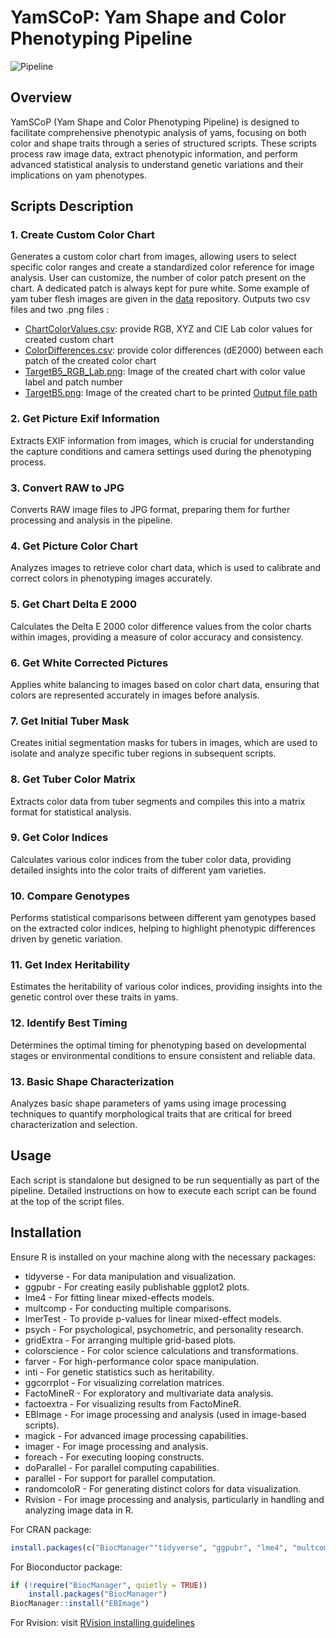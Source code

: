 # YamSCoP: Yam Shape and Color Phenotyping Pipeline

![Pipeline](https://github.com/dcornet/YamSCoP/assets/5694013/fa2a1a0b-3288-4491-ac1b-e70c0120faeb)

## Overview
YamSCoP (Yam Shape and Color Phenotyping Pipeline) is designed to facilitate comprehensive phenotypic analysis of yams, focusing on both color and shape traits through a series of structured scripts. These scripts process raw image data, extract phenotypic information, and perform advanced statistical analysis to understand genetic variations and their implications on yam phenotypes. 


## Scripts Description

### 1. Create Custom Color Chart
Generates a custom color chart from images, allowing users to select specific color ranges and create a standardized color reference for image analysis. User can customize, the number of color patch present on the chart. A dedicated patch is always kept for pure white. Some example of yam tuber flesh images are given in the [data](./data) repository.
Outputs two csv files and two .png files :
* [ChartColorValues.csv](./out/CustomColorChart/ChartColorValues.csv): provide RGB, XYZ and CIE Lab color values for created custom chart
* [ColorDifferences.csv](./out/CustomColorChart/ColorDifference.csv): provide color differences (dE2000) between each patch of the created color chart
* [TargetB5_RGB_Lab.png](./out/CustomColorChart/TargetB5_RGB_Lab.png): Image of the created chart with color value label and patch number
* [TargetB5.png](./out/CustomColorChart/TargetB5.png): Image of the created chart to be printed
[Output file path](./out/CustomColorChart)

### 2. Get Picture Exif Information
Extracts EXIF information from images, which is crucial for understanding the capture conditions and camera settings used during the phenotyping process.

### 3. Convert RAW to JPG
Converts RAW image files to JPG format, preparing them for further processing and analysis in the pipeline.

### 4. Get Picture Color Chart
Analyzes images to retrieve color chart data, which is used to calibrate and correct colors in phenotyping images accurately.

### 5. Get Chart Delta E 2000
Calculates the Delta E 2000 color difference values from the color charts within images, providing a measure of color accuracy and consistency.

### 6. Get White Corrected Pictures
Applies white balancing to images based on color chart data, ensuring that colors are represented accurately in images before analysis.

### 7. Get Initial Tuber Mask
Creates initial segmentation masks for tubers in images, which are used to isolate and analyze specific tuber regions in subsequent scripts.

### 8. Get Tuber Color Matrix
Extracts color data from tuber segments and compiles this into a matrix format for statistical analysis.

### 9. Get Color Indices
Calculates various color indices from the tuber color data, providing detailed insights into the color traits of different yam varieties.

### 10. Compare Genotypes
Performs statistical comparisons between different yam genotypes based on the extracted color indices, helping to highlight phenotypic differences driven by genetic variation.

### 11. Get Index Heritability
Estimates the heritability of various color indices, providing insights into the genetic control over these traits in yams.

### 12. Identify Best Timing
Determines the optimal timing for phenotyping based on developmental stages or environmental conditions to ensure consistent and reliable data.

### 13. Basic Shape Characterization
Analyzes basic shape parameters of yams using image processing techniques to quantify morphological traits that are critical for breed characterization and selection.

## Usage
Each script is standalone but designed to be run sequentially as part of the pipeline. Detailed instructions on how to execute each script can be found at the top of the script files.

## Installation
Ensure R is installed on your machine along with the necessary packages:
* tidyverse - For data manipulation and visualization.
* ggpubr - For creating easily publishable ggplot2 plots.
* lme4 - For fitting linear mixed-effects models.
* multcomp - For conducting multiple comparisons.
* lmerTest - To provide p-values for linear mixed-effect models.
* psych - For psychological, psychometric, and personality research.
* gridExtra - For arranging multiple grid-based plots.
* colorscience - For color science calculations and transformations.
* farver - For high-performance color space manipulation.
* inti - For genetic statistics such as heritability.
* ggcorrplot - For visualizing correlation matrices.
* FactoMineR - For exploratory and multivariate data analysis.
* factoextra - For visualizing results from FactoMineR.
* EBImage - For image processing and analysis (used in image-based scripts).
* magick - For advanced image processing capabilities.
* imager - For image processing and analysis.
* foreach - For executing looping constructs.
* doParallel - For parallel computing capabilities.
* parallel - For support for parallel computation.
* randomcoloR - For generating distinct colors for data visualization.
* Rvision - For image processing and analysis, particularly in handling and analyzing image data in R.

For CRAN package:
```R
install.packages(c("BiocManager""tidyverse", "ggpubr", "lme4", "multcomp", "lmerTest", "psych", "gridExtra", "colorscience", "farver", "inti", "ggcorrplot", "FactoMineR", "factoextra", "magick", "imager", "foreach", "doParallel", "parallel", "randomcoloR"), dependencies = TRUE)
```

For Bioconductor package:
```R
if (!require("BiocManager", quietly = TRUE))
    install.packages("BiocManager")
BiocManager::install("EBImage")
```

For Rvision: visit [RVision installing guidelines](https://swarm-lab.github.io/Rvision/articles/z1_install.html)

